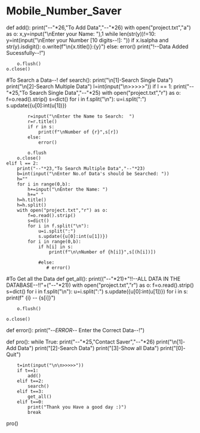# Mobile_Number_Saver
def add():
    print("--"*26,"To Add Data","--"*26)
    with open("project.txt","a") as o:
        x,y=input("\nEnter your Name: "),1
        while len(str(y))!=10:
            y=int(input("\nEnter your Number [10 digits--!]: "))
            if x.isalpha and str(y).isdigit():
                o.write(f"\n{x.title()}:{y}")
            else:
                error()
        print("!--Data Added Sucessfully--!")
        
        o.flush()
    o.close()

#To Search a Data--!
def search():
    print("\n[1]-Search Single Data")
    print("\n[2]-Search Multiple Data")
    l=int(input("\n>>>>>"))
    if l == 1:
        print("--"*25,"To Search Single Data","--"*25)
        with open("project.txt","r") as o:
            f=o.read().strip()
            s=dict()
            for i in f.split("\n"):
                u=i.split(":")
                s.update({u[0]:int(u[1])})
            
            r=input("\nEnter the Name to Search:  ")
            r=r.title()
            if r in s:
                print(f"\nNumber of {r}",s[r])
            else:
                error()
            
            o.flush
        o.close()
    elif l == 2:           
        print("--"*23,"To Search Multiple Data","--"*23)
        b=int(input("\nEnter No.of Data's should be Searched: "))
        h=""
        for i in range(0,b):
            h+=input("\nEnter the Name: ")
            h+=" "
        h=h.title()
        h=h.split()
        with open("project.txt","r") as o:
            f=o.read().strip()
            s=dict()
            for i in f.split("\n"):
                u=i.split(":")
                s.update({u[0]:int(u[1])})
            for i in range(0,b):
                if h[i] in s:
                    print(f"\n\nNumber of {h[i]}",s[(h[i])])
            
                #else:
                   # error()
#To Get all the Data
def get_all():
    print(("--"*21)+"!!--ALL DATA IN THE DATABASE--!!"+("--"*21))
    with open("project.txt","r") as o:
        f=o.read().strip()
        s=dict()
        for i in f.split("\n"):
            u=i.split(":")
            s.update({u[0]:int(u[1])})
        for i in s:
            print(f" {i} --  {s[i]}")
        
        o.flush()
        
    o.close()
def error():
    print("--_ERROR_-- Enter the Correct Data--!")
    
def pro():
    while True:
        print("--"*25,"Contact Saver","--"*26)
        print("\n[1]-Add Data")
        print("[2]-Search Data")
        print("[3]-Show all Data")
        print("[0]-Quit")
    

        t=int(input("\n\n>>>>>"))
        if t==1:
            add()
        elif t==2:
            search()
        elif t==3:
            get_all()
        elif t==0:
            print("Thank you Have a good day :)")
            break
            



pro()

